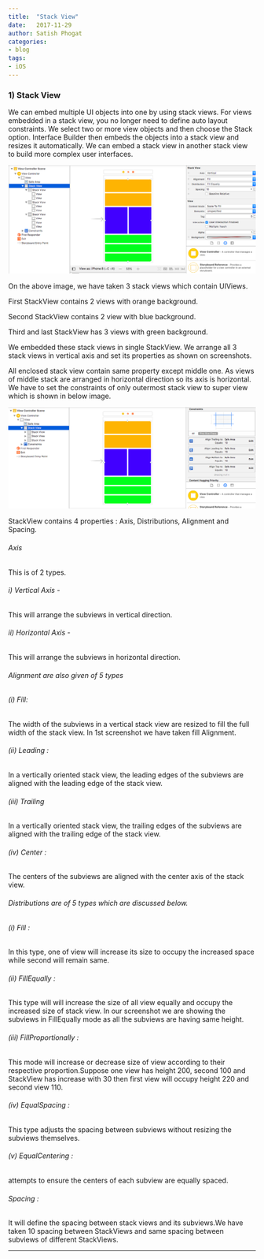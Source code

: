 ```yaml
---
title:  "Stack View"
date:   2017-11-29
author: Satish Phogat
categories:
- blog
tags:
- iOS
---
```

### 1) Stack View

 We can embed multiple UI objects into one by using stack views. For views embedded in a stack view, you no longer need to define auto layout constraints.
We select two or more view objects and then choose the Stack option. Interface Builder then embeds the objects into a stack view and resizes it automatically.
We can embed a stack view in another stack view to build more complex user interfaces.

<img src="/static/StackView1.png" alt="Drawing" style="width: 700px;"/>

On the above image, we have taken 3 stack views which contain UIViews.

First StackView contains 2 views with orange background.

Second StackView contains 2 view with blue background.

Third and last StackView has 3 views with green background.

 We embedded these stack views in single StackView. We arrange all 3 stack views in vertical axis and set its properties as shown on screenshots.

 All enclosed stack view contain same property except middle one. As views of middle stack are arranged in horizontal direction so its axis is horizontal. We have to set the constraints of only outermost stack view to super view which is shown in below image.

<img src="/static/StackViewConstraint.png" alt="Drawing" style="width: 600px;"/>

StackView contains 4 properties : Axis, Distributions, Alignment and Spacing.

###### Axis
This is of 2 types.

###### i) Vertical Axis -
This will arrange the subviews in vertical direction.

###### ii) Horizontal Axis -
This will arrange the subviews in horizontal direction.

###### Alignment are also given of 5 types

###### (i) Fill:
 The width of the subviews in a vertical stack view are resized to fill the full width of the stack view. In 1st screenshot we have taken fill Alignment.

###### (ii) Leading :
 In a vertically oriented stack view, the leading edges of the subviews are aligned with the leading edge of the stack view.

###### (iii) Trailing 
 In a vertically oriented stack view, the trailing edges of the subviews are aligned with the trailing edge of the stack view.

###### (iv) Center :
 The centers of the subviews are aligned with the center axis of the stack view.

###### Distributions are of 5 types which are discussed below.
###### (i) Fill :
  In this type, one of view will increase its size to occupy the increased space while second will remain same.
###### (ii) FillEqually :
 This type will will increase the size of all view equally and occupy the increased size of stack view. In our screenshot we are showing the subviews in FillEqually mode as all the subviews are having same height.
###### (iii) FillProportionally :
 This mode will increase or decrease size of view according to their respective proportion.Suppose one view has height 200, second 100 and StackView has increase with 30 then first view will occupy height 220 and second view 110.
###### (iv) EqualSpacing :
This type adjusts the spacing between subviews without resizing the subviews themselves.
###### (v) EqualCentering :
 attempts to ensure the centers of each subview are equally spaced.

###### Spacing :
It will define the spacing between stack views and its subviews.We have taken 10 spacing between StackViews and same spacing between subviews of different StackViews.

***
